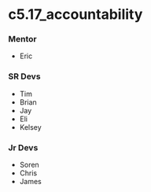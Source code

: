 # c5.17_accountability

### Mentor
- Eric

### SR Devs
- Tim
- Brian
- Jay
- Eli
- Kelsey

### Jr Devs
- Soren
- Chris
- James
